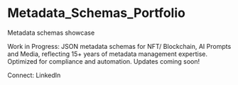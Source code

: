 # Metadata_Schemas_Portfolio
Metadata schemas showcase

Work in Progress: JSON metadata schemas for NFT/ Blockchain, AI Prompts and Media, reflecting 15+ years of metadata management expertise. Optimized for compliance and automation. Updates coming soon!

Connect: LinkedIn
